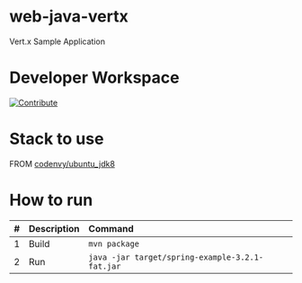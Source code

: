 # web-java-vertx

Vert.x Sample Application

# Developer Workspace
[![Contribute](http://beta.codenvy.com/factory/resources/codenvy-contribute.svg)](http://beta.codenvy.com/)

# Stack to use

FROM [codenvy/ubuntu_jdk8](https://hub.docker.com/r/codenvy/ubuntu_jdk8/)

# How to run

| #       | Description           | Command  |
| :------------- |:-------------| :-----|
| 1      | Build | `mvn package` |
| 2      | Run | `java -jar target/spring-example-3.2.1-fat.jar` |